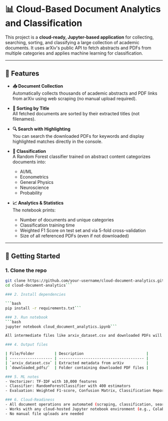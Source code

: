 # 📊 Cloud-Based Document Analytics and Classification

This project is a **cloud-ready, Jupyter-based application** for collecting, searching, sorting, and classifying a large collection of academic documents. It uses arXiv's public API to fetch abstracts and PDFs from multiple categories and applies machine learning for classification.

---

## 🔧 Features

- **📥 Document Collection**  
  Automatically collects thousands of academic abstracts and PDF links from arXiv using web scraping (no manual upload required).

- **📑 Sorting by Title**  
  All fetched documents are sorted by their extracted titles (not filenames).

- **🔍 Search with Highlighting**  
  You can search the downloaded PDFs for keywords and display highlighted matches directly in the console.

- **🧠 Classification**  
  A Random Forest classifier trained on abstract content categorizes documents into:
  - AI/ML
  - Econometrics
  - General Physics
  - Neuroscience
  - Probability

- **📈 Analytics & Statistics**  
  The notebook prints:
  - Number of documents and unique categories
  - Classification training time
  - Weighted F1 Score on test set and via 5-fold cross-validation
  - Size of all referenced PDFs (even if not downloaded)

---

## 🚀 Getting Started

### 1. Clone the repo

```bash
git clone https://github.com/your-username/cloud-document-analytics.git
cd cloud-document-analytics```

### 2. Install dependencies

```bash
pip install -r requirements.txt```

### 3. Run notebook
```bash 
jupyter notebook cloud_document_analytics.ipynb```

All intermediate files like arxiv_dataset.csv and downloaded PDFs will be created automatically.

### 4. Output files

| File/Folder         | Description                            |
| ------------------- | -------------------------------------- |
| `arxiv_dataset.csv` | Extracted metadata from arXiv          |
| `downloaded_pdfs/`  | Folder containing downloaded PDF files |

### 5. ML notes
- Vectorizer: TF-IDF with 10,000 features
- Classifier: RandomForestClassifier with 400 estimators
- Evaluation: Weighted F1-score, Confusion Matrix, Classification Report

### 6. Cloud-Readiness
- All document operations are automated (scraping, classification, search)
- Works with any cloud-hosted Jupyter notebook environment (e.g., Colab, Azure Notebooks, Binder)
- No manual file uploads are needed
